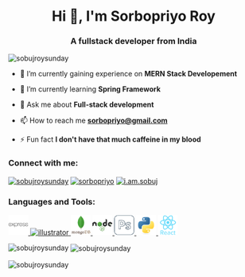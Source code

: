 <h1 align="center">Hi 👋, I'm Sorbopriyo Roy</h1>
<h3 align="center">A fullstack developer from India</h3>

<p align="left"> <img src="https://komarev.com/ghpvc/?username=sobujroysunday&label=Profile%20views&color=0e75b6&style=flat" alt="sobujroysunday" /> </p>

- 🔭 I’m currently gaining experience on **MERN Stack Developement**

- 🌱 I’m currently learning **Spring Framework**

- 💬 Ask me about **Full-stack development**

- 📫 How to reach me **sorbopriyo@gmail.com**

- ⚡ Fun fact **I don't have that much caffeine in my blood**

<h3 align="left">Connect with me:</h3>
<p align="left">
<a href="https://twitter.com/sobujroysunday" target="blank"><img align="center" src="https://raw.githubusercontent.com/rahuldkjain/github-profile-readme-generator/master/src/images/icons/Social/twitter.svg" alt="sobujroysunday" height="30" width="40" /></a>
<a href="https://linkedin.com/in/sorbopriyo" target="blank"><img align="center" src="https://raw.githubusercontent.com/rahuldkjain/github-profile-readme-generator/master/src/images/icons/Social/linked-in-alt.svg" alt="sorbopriyo" height="30" width="40" /></a>
<a href="https://instagram.com/i.am.sobuj" target="blank"><img align="center" src="https://raw.githubusercontent.com/rahuldkjain/github-profile-readme-generator/master/src/images/icons/Social/instagram.svg" alt="i.am.sobuj" height="30" width="40" /></a>
</p>

<h3 align="left">Languages and Tools:</h3>
<p align="left"> <a href="https://expressjs.com" target="_blank" rel="noreferrer"> <img src="https://raw.githubusercontent.com/devicons/devicon/master/icons/express/express-original-wordmark.svg" alt="express" width="40" height="40"/> </a> <a href="https://www.adobe.com/in/products/illustrator.html" target="_blank" rel="noreferrer"> <img src="https://www.vectorlogo.zone/logos/adobe_illustrator/adobe_illustrator-icon.svg" alt="illustrator" width="40" height="40"/> </a> <a href="https://www.mongodb.com/" target="_blank" rel="noreferrer"> <img src="https://raw.githubusercontent.com/devicons/devicon/master/icons/mongodb/mongodb-original-wordmark.svg" alt="mongodb" width="40" height="40"/> </a> <a href="https://nodejs.org" target="_blank" rel="noreferrer"> <img src="https://raw.githubusercontent.com/devicons/devicon/master/icons/nodejs/nodejs-original-wordmark.svg" alt="nodejs" width="40" height="40"/> </a> <a href="https://www.photoshop.com/en" target="_blank" rel="noreferrer"> <img src="https://raw.githubusercontent.com/devicons/devicon/master/icons/photoshop/photoshop-line.svg" alt="photoshop" width="40" height="40"/> </a> <a href="https://www.python.org" target="_blank" rel="noreferrer"> <img src="https://raw.githubusercontent.com/devicons/devicon/master/icons/python/python-original.svg" alt="python" width="40" height="40"/> </a> <a href="https://reactjs.org/" target="_blank" rel="noreferrer"> <img src="https://raw.githubusercontent.com/devicons/devicon/master/icons/react/react-original-wordmark.svg" alt="react" width="40" height="40"/> </a> </p>

<p><img align="left" src="https://github-readme-stats.vercel.app/api/top-langs?username=sobujroysunday&show_icons=true&locale=en&layout=compact" alt="sobujroysunday" /></p>

<p>&nbsp;<img align="center" src="https://github-readme-stats.vercel.app/api?username=sobujroysunday&show_icons=true&locale=en" alt="sobujroysunday" /></p>

<p><img align="center" src="https://github-readme-streak-stats.herokuapp.com/?user=sobujroysunday&" alt="sobujroysunday" /></p>
